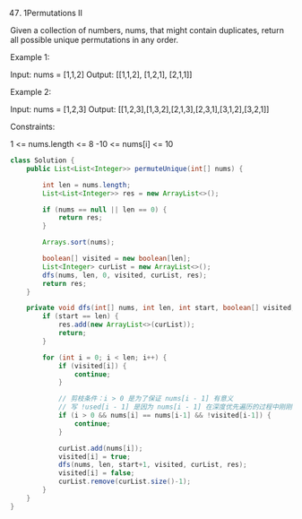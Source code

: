 47. 1Permutations II

Given a collection of numbers, nums, that might contain duplicates, return all possible unique permutations in any order.

Example 1:

Input: nums = [1,1,2]
Output:
[[1,1,2],
 [1,2,1],
 [2,1,1]]

Example 2:

Input: nums = [1,2,3]
Output: [[1,2,3],[1,3,2],[2,1,3],[2,3,1],[3,1,2],[3,2,1]]


Constraints:

1 <= nums.length <= 8
-10 <= nums[i] <= 10

```java
class Solution {
    public List<List<Integer>> permuteUnique(int[] nums) {

        int len = nums.length;
        List<List<Integer>> res = new ArrayList<>();

        if (nums == null || len == 0) {
            return res;
        }

        Arrays.sort(nums);

        boolean[] visited = new boolean[len];
        List<Integer> curList = new ArrayList<>();
        dfs(nums, len, 0, visited, curList, res);
        return res;
    }

    private void dfs(int[] nums, int len, int start, boolean[] visited, List<Integer> curList, List<List<Integer>> res) {
        if (start == len) {
            res.add(new ArrayList<>(curList));
            return;
        }

        for (int i = 0; i < len; i++) {
            if (visited[i]) {
                continue;
            }

            // 剪枝条件：i > 0 是为了保证 nums[i - 1] 有意义
            // 写 !used[i - 1] 是因为 nums[i - 1] 在深度优先遍历的过程中刚刚被撤销选择
            if (i > 0 && nums[i] == nums[i-1] && !visited[i-1]) {
                continue;
            }

            curList.add(nums[i]);
            visited[i] = true;
            dfs(nums, len, start+1, visited, curList, res);
            visited[i] = false;
            curList.remove(curList.size()-1);
        }
    }
}
```

